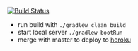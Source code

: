 
[![Build Status](https://travis-ci.org/ArrowCraftFoods/arrowcraft-web.svg?branch=master)](https://travis-ci.org/ArrowCraftFoods/arrowcraft-web)

- run build with `./gradlew clean build`
- start local server `./gradlew bootRun`
- merge with master to deploy to [heroku](http://arrowcraft-web.herokuapp.com)
